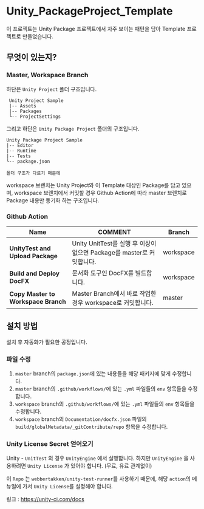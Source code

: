 # Unity_PackageProject_Template

이 프로젝트는 Unity Package 프로젝트에서 자주 보이는 패턴을 담아 Template 프로젝트로 만들었습니다.

## 무엇이 있는지?

### Master, Workspace Branch

하단은 `Unity Project` 폴더 구조입니다.

```
 Unity Project Sample
 |-- Assets
 |-- Packages
 └-- ProjectSettings
 ```
 
 그리고 하단은 `Unity Package Project` 폴더의 구조입니다.
 
 ```
 Unity Package Project Sample
 |-- Editor
 |-- Runtime
 |-- Tests
 └-- package.json
 ```
 
 `폴더 구조가 다르기 때문에`
 
 workspace 브렌치는 Unity Project와 이 Template 대상인 Package를 담고 있으며,
 workspace 브렌치에서 커밋할 경우 Github Action에 따라 master 브렌치로 Package 내용만 동기화 하는 구조입니다.
 

### Github Action
| Name | COMMENT | Branch |
| ------ | ------ | ------ |
| <b>UnityTest and Upload Package</b> | Unity UnitTest를 실행 후 이상이 없으면 Package를 master로 커밋합니다. | workspace |
| <b>Build and Deploy DocFX</b> | 문서화 도구인 DocFX를 빌드합니다. | workspace |
| <b>Copy Master to Workspace Branch</b> | Master Branch에서 바로 작업한 경우 workspace로 커밋합니다. | master |


## 설치 방법
설치 후 자동화가 필요한 공정입니다.

### 파일 수정
1. `master` branch의 `package.json`에 있는 내용들을 해당 패키지에 맞게 수정합니다.
2. `master` branch의 `.github/workflows/`에 있는 `.yml` 파일들의 `env` 항목들을 수정합니다.
3. `workspace` branch의 `.github/workflows/`에 있는 `.yml` 파일들의 `env` 항목들을 수정합니다.
4. `workspace` branch의 `Documentation/docfx.json` 파일의 `build/globalMetadata/_gitContribute/repo` 항목을 수정합니다.

### Unity License Secret 얻어오기
Unity - `UnitTest` 의 경우 `UnityEngine` 에서 실행합니다.
하지만 `UnityEngine` 을 사용하려면 `Unity License` 가 있어야 합니다. (무료, 유료 관계없이)

이 `Repo` 는 `webbertakken/unity-test-runner`를 사용하기 때문에,
해당 `action`의 메뉴얼에 가서 `Unity License`를 설정해야 합니다.

링크 : https://unity-ci.com/docs
